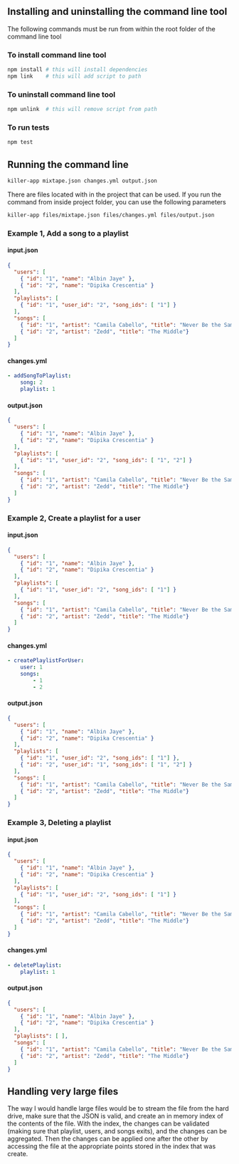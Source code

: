 

## Installing and uninstalling the command line tool

The following commands must be run from within the root folder of the command line tool


### To install command line tool
```bash
npm install # this will install dependencies
npm link    # this will add script to path
```

### To uninstall command line tool
```bash
npm unlink  # this will remove script from path
```

### To run tests

```bash
npm test
```

## Running the command line

```bash
killer-app mixtape.json changes.yml output.json
```

There are files located with in the project that can be used. If you run the command from inside project folder, you can use the following parameters

```bash
killer-app files/mixtape.json files/changes.yml files/output.json
```


### Example 1, Add a song to a playlist

#### input.json
```json
{
  "users": [ 
    { "id": "1", "name": "Albin Jaye" },
    { "id": "2", "name": "Dipika Crescentia" } 
  ],
  "playlists": [ 
    { "id": "1", "user_id": "2", "song_ids": [ "1"] }
  ],
  "songs": [
    { "id": "1", "artist": "Camila Cabello", "title": "Never Be the Same"},
    { "id": "2", "artist": "Zedd", "title": "The Middle"}
  ]
}
```

#### changes.yml
```yaml
- addSongToPlaylist:
    song: 2
    playlist: 1
```


#### output.json
```json
{
  "users": [ 
    { "id": "1", "name": "Albin Jaye" },
    { "id": "2", "name": "Dipika Crescentia" } 
  ],
  "playlists": [ 
    { "id": "1", "user_id": "2", "song_ids": [ "1", "2"] }
  ],
  "songs": [
    { "id": "1", "artist": "Camila Cabello", "title": "Never Be the Same"},
    { "id": "2", "artist": "Zedd", "title": "The Middle"}
  ]
}
```

### Example 2, Create a playlist for a user

#### input.json
```json
{
  "users": [ 
    { "id": "1", "name": "Albin Jaye" },
    { "id": "2", "name": "Dipika Crescentia" } 
  ],
  "playlists": [ 
    { "id": "1", "user_id": "2", "song_ids": [ "1"] }
  ],
  "songs": [
    { "id": "1", "artist": "Camila Cabello", "title": "Never Be the Same"},
    { "id": "2", "artist": "Zedd", "title": "The Middle"}
  ]
}
```

#### changes.yml
```yaml
- createPlaylistForUser:
    user: 1
    songs: 
        - 1
        - 2
```


#### output.json
```json
{
  "users": [ 
    { "id": "1", "name": "Albin Jaye" },
    { "id": "2", "name": "Dipika Crescentia" } 
  ],
  "playlists": [ 
    { "id": "1", "user_id": "2", "song_ids": [ "1"] },
    { "id": "2", "user_id": "1", "song_ids": [ "1", "2"] }
  ],
  "songs": [
    { "id": "1", "artist": "Camila Cabello", "title": "Never Be the Same"},
    { "id": "2", "artist": "Zedd", "title": "The Middle"}
  ]
}
```


### Example 3, Deleting a playlist

#### input.json
```json
{
  "users": [ 
    { "id": "1", "name": "Albin Jaye" },
    { "id": "2", "name": "Dipika Crescentia" } 
  ],
  "playlists": [ 
    { "id": "1", "user_id": "2", "song_ids": [ "1"] }
  ],
  "songs": [
    { "id": "1", "artist": "Camila Cabello", "title": "Never Be the Same"},
    { "id": "2", "artist": "Zedd", "title": "The Middle"}
  ]
}
```

#### changes.yml
```yaml
- deletePlaylist: 
    playlist: 1
```


#### output.json
```json
{
  "users": [ 
    { "id": "1", "name": "Albin Jaye" },
    { "id": "2", "name": "Dipika Crescentia" } 
  ],
  "playlists": [ ],
  "songs": [
    { "id": "1", "artist": "Camila Cabello", "title": "Never Be the Same"},
    { "id": "2", "artist": "Zedd", "title": "The Middle"}
  ]
}
```

## Handling very large files
The way I would handle large files would be to stream the file from the hard drive, make sure that the JSON is valid, and create an in memory index of the contents of the file. With the index, the changes can be validated (making sure that playlist, users, and songs exits), and the changes can be aggregated. Then the changes can be applied one after the other by accessing the file at the appropriate points stored in the index that was create.